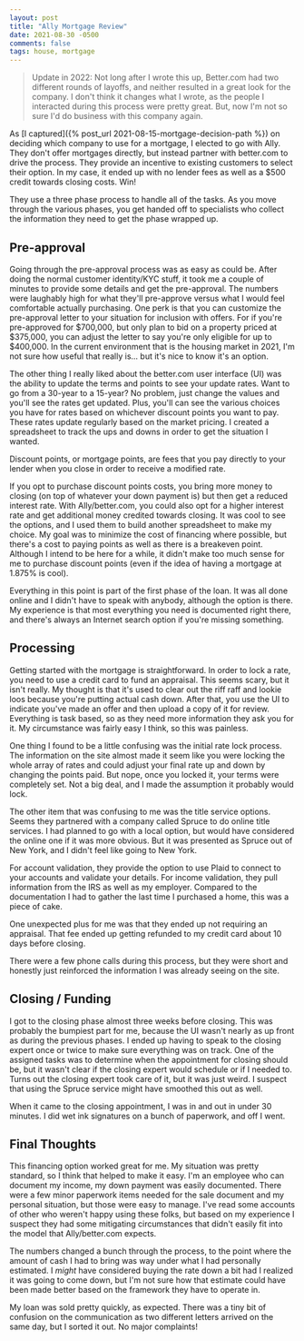 ```yaml
---
layout: post
title: "Ally Mortgage Review"
date: 2021-08-30 -0500
comments: false
tags: house, mortgage
---
```


> Update in 2022: Not long after I wrote this up, Better.com had two different rounds of layoffs, and neither resulted
> in a great look for the company.  I don't think it changes what I wrote, as the people I interacted during this 
> process were pretty great.  But, now I'm not so sure I'd do business with this company again.

As [I captured]({% post_url 2021-08-15-mortgage-decision-path %}) on deciding which company to use for a mortgage, I
elected to go with Ally.  They don't offer mortgages directly, but instead partner with better.com to drive the process.
They provide an incentive to existing customers to select their option.  In my case, it ended up with no lender fees
as well as a $500 credit towards closing costs.  Win!

They use a three phase process to handle all of the tasks.  As you move through the various phases, you get handed off
to specialists who collect the information they need to get the phase wrapped up.

## Pre-approval

Going through the pre-approval process was as easy as could be.  After doing the normal customer identity/KYC stuff, it
took me a couple of minutes to provide some details and get the pre-approval.  The numbers were laughably high for what
they'll pre-approve versus what I would feel comfortable actually purchasing.  One perk is that you can customize the 
pre-approval letter to your situation for inclusion with offers.  For if you're pre-approved for $700,000, but only 
plan to bid on a property priced at $375,000, you can adjust the letter to say you're only eligible for up to $400,000.
In the current environment that is the housing market in 2021, I'm not sure how useful that really is... but it's nice
to know it's an option.

The other thing I really liked about the better.com user interface (UI) was the ability to update the terms and points 
to see your update rates.  Want to go from a 30-year to a 15-year?  No problem, just change the values and you'll see
the rates get updated.  Plus, you'll can see the various choices you have for rates based on whichever discount points
you want to pay.  These rates update regularly based on the market pricing.  I created a spreadsheet to track the ups
and downs in order to get the situation I wanted.

<article class="message is-dark">
  <div class="message-body">
    Discount points, or mortgage points, are fees that you pay directly to your lender when you close in order to
    receive a modified rate.
  </div>
</article>

If you opt to purchase discount points costs, you bring more money to closing (on top of whatever your down payment is)
but then get a reduced interest rate.  With Ally/better.com, you could also opt for a higher interest rate and get 
additional money credited towards closing.  It was cool to see the options, and I used them to build another
spreadsheet to make my choice.  My goal was to minimize the cost of financing where possible, but there's a cost to
paying points as well as there is a breakeven point.  Although I intend to be here for a while, it didn't make too much
sense for me to purchase discount points (even if the idea of having a mortgage at 1.875% is cool).

Everything in this point is part of the first phase of the loan.  It was all done online and I didn't have to speak with
anybody, although the option is there.  My experience is that most everything you need is documented right there, and
there's always an Internet search option if you're missing something.

## Processing

Getting started with the mortgage is straightforward.  In order to lock a rate, you need to use a credit card to fund an
appraisal.  This seems scary, but it isn't really.  My thought is that it's used to clear out the riff raff and lookie
loos because you're putting actual cash down.  After that, you use the UI to indicate you've made an offer and then
upload a copy of it for review.  Everything is task based, so as they need more information they ask you for it.  My
circumstance was fairly easy I think, so this was painless.

One thing I found to be a little confusing was the initial rate lock process.  The information on the site almost made
it seem like you were locking the whole array of rates and could adjust your final rate up and down by changing the
points paid.  But nope, once you locked it, your terms were completely set.  Not a big deal, and I made the assumption
it probably would lock.

The other item that was confusing to me was the title service options.  Seems they partnered with a company called 
Spruce to do online title services.  I had planned to go with a local option, but would have considered the online one
if it was more obvious.  But it was presented as Spruce out of New York, and I didn't feel like going to New York.

For account validation, they provide the option to use Plaid to connect to your accounts and validate your details.  For
income validation, they pull information from the IRS as well as my employer.  Compared to the documentation I had to
gather the last time I purchased a home, this was a piece of cake.

One unexpected plus for me was that they ended up not requiring an appraisal.  That fee ended up getting refunded to
my credit card about 10 days before closing.

There were a few phone calls during this process, but they were short and honestly just reinforced the information I was
already seeing on the site.

## Closing / Funding

I got to the closing phase almost three weeks before closing.  This was probably the bumpiest part for me, because the
UI wasn't nearly as up front as during the previous phases.  I ended up having to speak to the closing expert once or
twice to make sure everything was on track.  One of the assigned tasks was to determine when the appointment for
closing should be, but it wasn't clear if the closing expert would schedule or if I needed to.  Turns out the closing
expert took care of it, but it was just weird.  I suspect that using the Spruce service might have smoothed this out
as well.

When it came to the closing appointment, I was in and out in under 30 minutes.  I did wet ink signatures on a bunch of 
paperwork, and off I went.

## Final Thoughts

This financing option worked great for me.  My situation was pretty standard, so I think that helped to make it easy.
I'm an employee who can document my income, my down payment was easily documented.  There were a few minor paperwork
items needed for the sale document and my personal situation, but those were easy to manage.  I've read some accounts
of other who weren't happy using these folks, but based on my experience I suspect they had some mitigating
circumstances that didn't easily fit into the model that Ally/better.com expects.

The numbers changed a bunch through the process, to the point where the amount of cash I had to bring was way under 
what I had personally estimated.  I _might_ have considered buying the rate down a bit had I realized it was going to
come down, but I'm not sure how that estimate could have been made better based on the framework they have to operate
in.

My loan was sold pretty quickly, as expected.  There was a tiny bit of confusion on the communication as two different
letters arrived on the same day, but I sorted it out.  No major complaints!
